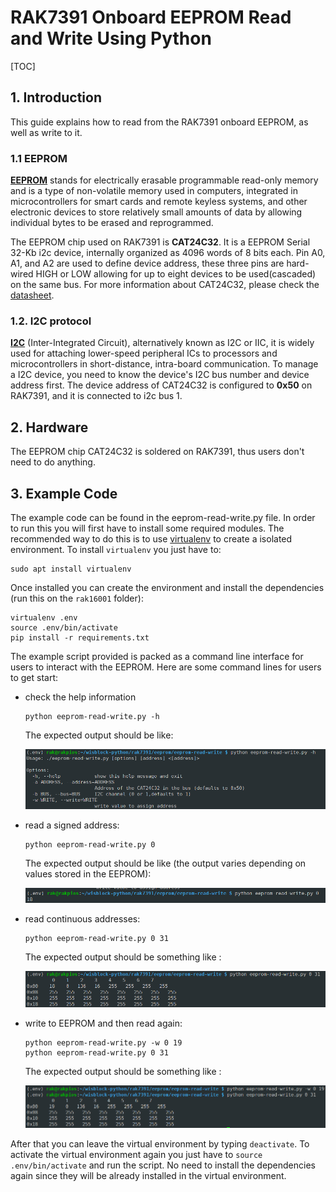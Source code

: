 # RAK7391 Onboard EEPROM Read and Write Using Python

[TOC]

## 1. Introduction

This guide explains how to read from the RAK7391 onboard EEPROM, as well as write to it. 

### 1.1 EEPROM

[**EEPROM**](https://en.wikipedia.org/wiki/EEPROM) stands for electrically erasable programmable read-only memory and is a type of non-volatile memory used in computers, integrated in microcontrollers for smart cards and remote keyless systems, and other electronic devices to store relatively small amounts of data by allowing individual bytes to be erased and reprogrammed.

The EEPROM chip used on RAK7391 is **CAT24C32**. It is a EEPROM Serial 32-Kb i2c device, internally organized as 4096 words of 8 bits each. Pin A0, A1, and A2 are used to define device address, these three pins are hard-wired HIGH or LOW allowing for up to eight devices to be used(cascaded) on the same bus.  For more information about CAT24C32, please check the [datasheet](https://www.onsemi.com/pdf/datasheet/cat24c32-d.pdf).

### 1.2. I2C protocol

[**I2C**](https://en.wikipedia.org/wiki/I²C) (Inter-Integrated Circuit), alternatively known as I2C or IIC, it is widely used for attaching lower-speed peripheral ICs to processors and microcontrollers in short-distance, intra-board communication. To manage a I2C device, you need to know the device's I2C bus number and device address first. The device address of CAT24C32 is configured to **0x50** on RAK7391, and it is connected to i2c bus 1.

## 2. Hardware

The EEPROM chip CAT24C32 is soldered on RAK7391, thus users don't need to do anything. 

## 3. Example Code

The example code can be found in the eeprom-read-write.py file. In order to run this you will first have to install some required modules. The recommended way to do this is to use [virtualenv](https://virtualenv.pypa.io/en/latest/) to create a isolated environment. To install `virtualenv` you just have to:

```plaintext
sudo apt install virtualenv
```

Once installed you can create the environment and install the dependencies (run this on the `rak16001` folder):

```plaintext
virtualenv .env
source .env/bin/activate
pip install -r requirements.txt
```


The example script provided is packed as a command line interface for users to interact with the EEPROM. Here are some command lines for users to get start:

- check the help information

  ```
  python eeprom-read-write.py -h
  ```

  The expected output should be like:

  <img src="assets/help-message.png" alt="help"/>

- read a signed address:

  ```
  python eeprom-read-write.py 0
  ```

  The expected output should be like (the output varies depending on values stored in the EEPROM):

  <img src="assets/read-one.png" alt="read a signed address"/>

- read continuous addresses:

  ```
  python eeprom-read-write.py 0 31
  ```

  The expected output should be something like :

  <img src="assets/read-continuous.png" alt="read continuous value"/>

- write to EEPROM and then read again:

  ```
  python eeprom-read-write.py -w 0 19
  python eeprom-read-write.py 0 31
  ```

  The expected output should be something like :

  <img src="assets/write-then-read.png" alt="write to the EEPROM"/>

After that you can leave the virtual environment by typing `deactivate`. To activate the virtual environment again you just have to `source .env/bin/activate` and run the script. No need to install the dependencies again since they will be already installed in the virtual environment.
